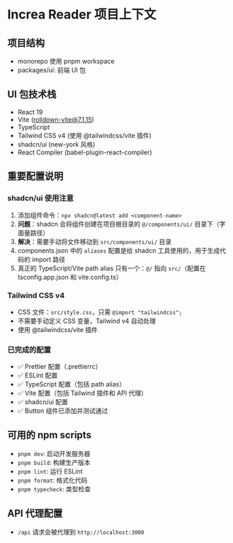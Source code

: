 # Increa Reader 项目上下文

## 项目结构
- monorepo 使用 pnpm workspace
- packages/ui: 前端 UI 包

## UI 包技术栈
- React 19
- Vite (rolldown-vite@7.1.15)
- TypeScript
- Tailwind CSS v4 (使用 @tailwindcss/vite 插件)
- shadcn/ui (new-york 风格)
- React Compiler (babel-plugin-react-compiler)

## 重要配置说明

### shadcn/ui 使用注意
1. 添加组件命令：`npx shadcn@latest add <component-name>`
2. **问题**：shadcn 会将组件创建在项目根目录的 `@/components/ui/` 目录下（字面量路径）
3. **解决**：需要手动将文件移动到 `src/components/ui/` 目录
4. components.json 中的 `aliases` 配置是给 shadcn 工具使用的，用于生成代码的 import 路径
5. 真正的 TypeScript/Vite path alias 只有一个：`@/` 指向 `src/`（配置在 tsconfig.app.json 和 vite.config.ts）

### Tailwind CSS v4
- CSS 文件：`src/style.css`，只需 `@import "tailwindcss";`
- 不需要手动定义 CSS 变量，Tailwind v4 自动处理
- 使用 @tailwindcss/vite 插件

### 已完成的配置
- ✅ Prettier 配置（.prettierrc）
- ✅ ESLint 配置
- ✅ TypeScript 配置（包括 path alias）
- ✅ Vite 配置（包括 Tailwind 插件和 API 代理）
- ✅ shadcn/ui 配置
- ✅ Button 组件已添加并测试通过

## 可用的 npm scripts
- `pnpm dev`: 启动开发服务器
- `pnpm build`: 构建生产版本
- `pnpm lint`: 运行 ESLint
- `pnpm format`: 格式化代码
- `pnpm typecheck`: 类型检查

## API 代理配置
- `/api` 请求会被代理到 `http://localhost:3000`
